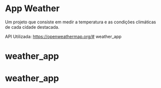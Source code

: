 # App Weather

Um projeto que consiste em medir a temperatura e as condições climáticas de cada cidade destacada.


API Utilizada: https://openweathermap.org/# weather_app
# weather_app
# weather_app
